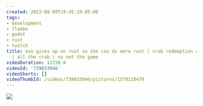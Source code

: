 ```yaml
---
created: 2022-08-09T19:45:19-05:00
tags:
- development
- flambe
- godot
- rust
- twitch
title: exo gives up on rust so she can do more rust | crab redemption arc | more crab
  | all the crab | no not the game
videoDuration: 12250.0
videoId: '739033946'
videoShorts: []
videoThumbId: /videos/739033946/pictures/1578120470
---
```


![](20220810004519.jpg)
